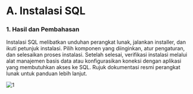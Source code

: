 # A. Instalasi SQL

### 1. Hasil dan Pembahasan
Instalasi SQL melibatkan unduhan perangkat lunak, jalankan installer, dan ikuti petunjuk instalasi. Pilih komponen yang diinginkan, atur pengaturan, dan selesaikan proses instalasi. Setelah selesai, verifikasi instalasi melalui alat manajemen basis data atau konfigurasikan koneksi dengan aplikasi yang membutuhkan akses ke SQL. Rujuk dokumentasi resmi perangkat lunak untuk panduan lebih lanjut.

![1](https://github.com/AlfinIzza01/Sistem-Embedded/assets/94149476/e1b5eaf3-9fdd-4039-9f54-179d5f2ce588)
